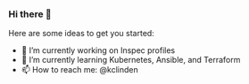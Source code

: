 ### Hi there 👋

<!--
**kclinden/kclinden** is a ✨ _special_ ✨ repository because its `README.md` (this file) appears on your GitHub profile.
-->
Here are some ideas to get you started:

- 🔭 I’m currently working on Inspec profiles
- 🌱 I’m currently learning Kubernetes, Ansible, and Terraform
- 📫 How to reach me: @kclinden

